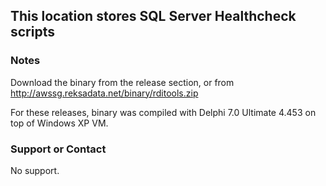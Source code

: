 ## This location stores SQL Server Healthcheck scripts

### Notes

Download the binary from the release section, or from http://awssg.reksadata.net/binary/rditools.zip

For these releases, binary was compiled with Delphi 7.0 Ultimate 4.453 on top of Windows XP VM.

### Support or Contact

No support.
